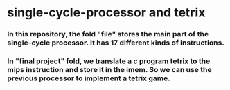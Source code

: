 # single-cycle-processor and tetrix
### In this repository, the fold "file" stores the main part of the single-cycle processor. It has 17 different kinds of instructions.
### In "final project" fold, we translate a c program tetrix to the mips instruction and store it in the imem. So we can use the previous processor to implement a tetrix game.
